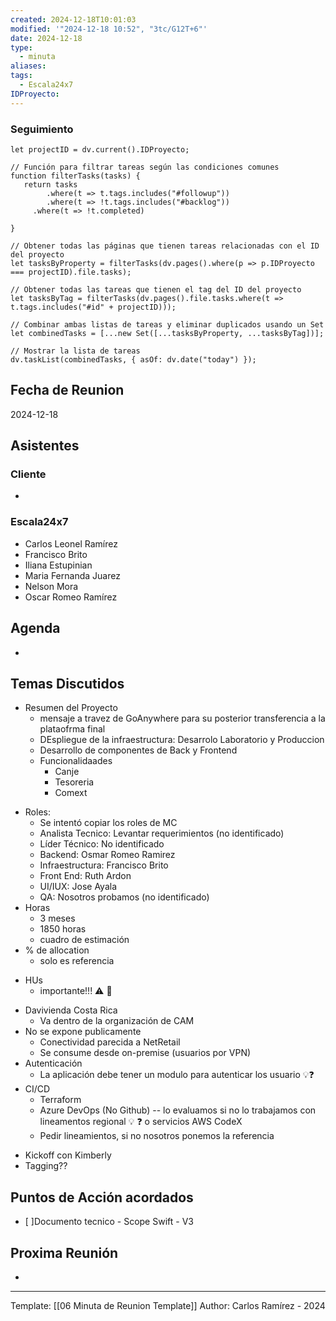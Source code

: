 ```yaml
---
created: 2024-12-18T10:01:03
modified: '"2024-12-18 10:52", "3tc/G12T+6"'
date: 2024-12-18
type:
  - minuta
aliases: 
tags:
  - Escala24x7
IDProyecto: 
---
```

### Seguimiento

```dataviewjs
let projectID = dv.current().IDProyecto;

// Función para filtrar tareas según las condiciones comunes
function filterTasks(tasks) {
   return tasks
        .where(t => t.tags.includes("#followup"))
        .where(t => !t.tags.includes("#backlog"))
     .where(t => !t.completed)
        
}

// Obtener todas las páginas que tienen tareas relacionadas con el ID del proyecto
let tasksByProperty = filterTasks(dv.pages().where(p => p.IDProyecto === projectID).file.tasks);

// Obtener todas las tareas que tienen el tag del ID del proyecto
let tasksByTag = filterTasks(dv.pages().file.tasks.where(t => t.tags.includes("#id" + projectID)));

// Combinar ambas listas de tareas y eliminar duplicados usando un Set
let combinedTasks = [...new Set([...tasksByProperty, ...tasksByTag])];

// Mostrar la lista de tareas
dv.taskList(combinedTasks, { asOf: dv.date("today") });
 ```
## Fecha de Reunion
2024-12-18

## Asistentes

### Cliente
* 
### Escala24x7
- Carlos Leonel Ramírez
-  Francisco Brito
- Iliana Estupinian
- Maria Fernanda Juarez
- Nelson Mora
- Oscar Romeo Ramírez

## Agenda
* 
## Temas Discutidos
- Resumen del Proyecto
	- mensaje a travez de GoAnywhere para su posterior transferencia a la plataofrma final
	- DEspliegue de la infraestructura: Desarrolo Laboratorio y Produccion
	- Desarrollo de componentes de Back y Frontend
	- Funcionalidaades
		- Canje
		- Tesoreria
		- Comext
* Roles:
	* Se intentó copiar los roles de MC
	* Analista Tecnico: Levantar requerimientos (no identificado)
	* Líder Técnico: No identificado
	* Backend: Osmar Romeo Ramirez
	* Infraestructura: Francisco Brito
	* Front End: Ruth Ardon 
	* UI/IUX: Jose Ayala
	* QA: Nosotros probamos  (no identificado)
* Horas
	* 3 meses
	* 1850 horas
	* cuadro de estimación
* % de allocation
	* solo es referencia
- HUs
	- importante!!! ⚠ 🚩 
* Davivienda Costa Rica
	* Va dentro de la organización de CAM
* No se expone publicamente
	* Conectividad parecida a NetRetail
	* Se consume desde on-premise (usuarios por VPN)
* Autenticación
	* La aplicación debe tener un modulo para autenticar los usuario 💡❓
* CI/CD
	* Terraform
	* Azure DevOps (No Github) -- lo evaluamos si no lo trabajamos con lineamentos regional 💡 ❓ o servicios AWS CodeX
	* Pedir lineamientos, si no nosotros ponemos la referencia
- Kickoff con Kimberly
- Tagging??


## Puntos de Acción acordados
- [ ]Documento tecnico - Scope Swift - V3


## Proxima Reunión
*   

---
Template: [[06 Minuta de Reunion Template]]
Author: Carlos Ramírez - 2024
